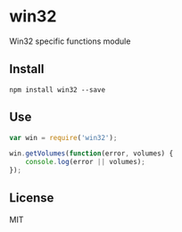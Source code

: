 win32
=====

Win32 specific functions module

## Install

```
npm install win32 --save
```

## Use

```js
var win = require('win32');

win.getVolumes(function(error, volumes) {
    console.log(error || volumes);
});

```
## License

MIT
